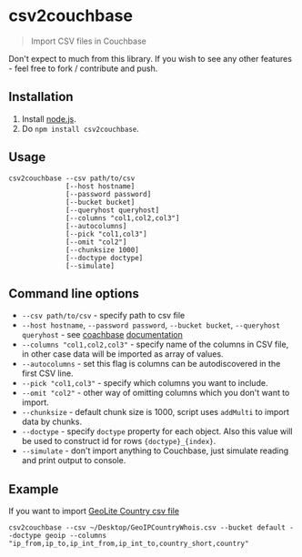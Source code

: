 # csv2couchbase 

> Import CSV files in Couchbase

Don't expect to much from this library. If you wish to see any other features - feel free to fork / contribute and push.

## Installation

1. Install [node.js](http://nodejs.org/).
1. Do `npm install csv2couchbase`.

## Usage

```
csv2couchbase --csv path/to/csv
              [--host hostname] 
              [--password password]
              [--bucket bucket]
              [--queryhost queryhost]
              [--columns "col1,col2,col3"]
              [--autocolumns]
              [--pick "col1,col3"]
              [--omit "col2"]
              [--chunksize 1000]
              [--doctype doctype]
              [--simulate]
```

## Command line options

* `--csv path/to/csv` - specify path to csv file
* `--host hostname`, `--password password`, `--bucket bucket`, `--queryhost queryhost` - see [coachbase](https://github.com/couchbase/couchnode) [documentation](http://www.couchbase.com/autodocs/couchbase-node-client-1.2.1/Connection.html)
* `--columns "col1,col2,col3"` - specify name of the columns in CSV file, in other case data will be imported as array of values.
* `--autocolumns` - set this flag is columns can be autodiscovered in the first CSV line.
* `--pick "col1,col3"` - specify which columns you want to include.
* `--omit "col2"` - other way of omitting columns which you don't want to import.
* `--chunksize` - default chunk size is 1000, script uses `addMulti` to import data by chunks.
* `--doctype` - specify `doctype` property for each object. Also this value will be used to construct id for rows `{doctype}_{index}`.
* `--simulate` - don't import anything to Couchbase, just simulate reading and print output to console.

## Example

If you want to import [GeoLite Country csv file](http://dev.maxmind.com/geoip/legacy/geolite/) 

```
csv2couchbase --csv ~/Desktop/GeoIPCountryWhois.csv --bucket default --doctype geoip --columns "ip_from,ip_to,ip_int_from,ip_int_to,country_short,country"
``` 
